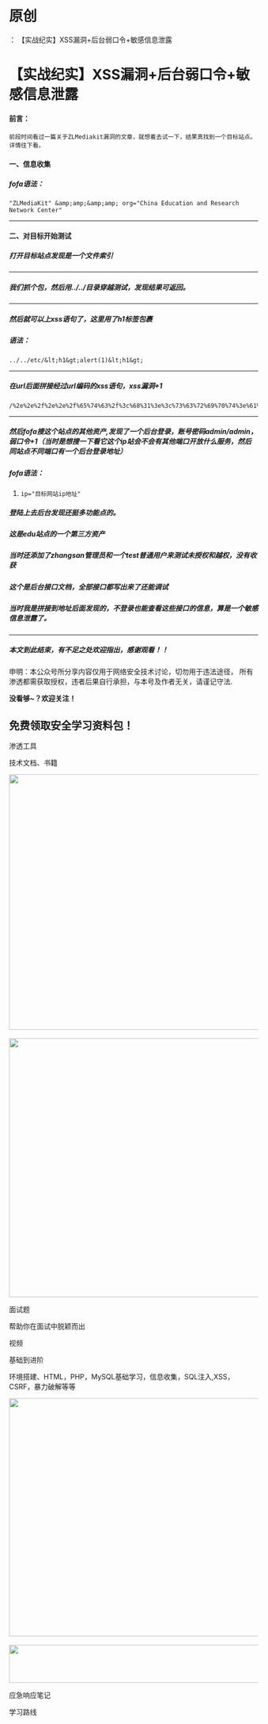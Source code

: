 # 原创
：  【实战纪实】XSS漏洞+后台弱口令+敏感信息泄露

# 【实战纪实】XSS漏洞+后台弱口令+敏感信息泄露

#### 前言：

> 
`前段时间看过一篇关于ZLMediakit漏洞的文章，就想着去试一下，结果真找到一个目标站点。详情往下看。`


#### 一、信息收集

##### fofa语法：

```
"ZLMediaKit" &amp;amp;&amp;amp; org="China Education and Research Network Center"
```

---


#### 二、对目标开始测试

##### 打开目标站点发现是一个文件索引

---


##### 我们抓个包，然后用../../目录穿越测试，发现结果可返回。

---


##### 然后就可以上xss语句了，这里用了h1标签包裹

##### 语法：

```
../../etc/&lt;h1&gt;alert(1)&lt;h1&gt;
```

---


##### 在url后面拼接经过url编码的xss语句，xss漏洞+1

```
/%2e%2e%2f%2e%2e%2f%65%74%63%2f%3c%68%31%3e%3c%73%63%72%69%70%74%3e%61%6c%65%72%74%28%31%29%3c%2f%73%63%72%69%70%74%3e%3c%68%31%3e
```

---


##### 然后fofa搜这个站点的其他资产,发现了一个后台登录，账号密码admin/admin，弱口令+1（当时是想搜一下看它这个ip站会不会有其他端口开放什么服务，然后同站点不同端口有一个后台登录地址）

##### fofa语法：
1.  `ip="目标网站ip地址"` 
##### 登陆上去后台发现还挺多功能点的。

##### 这是edu站点的一个第三方资产

##### 当时还添加了zhangsan管理员和一个test普通用户来测试未授权和越权，没有收获

##### 这个是后台接口文档，全部接口都写出来了还能调试

##### 当时我是拼接到地址后面发现的，不登录也能查看这些接口的信息，算是一个敏感信息泄露了。

---


##### 本文到此结束，有不足之处欢迎指出，感谢观看！！

> 
申明：本公众号所分享内容仅用于网络安全技术讨论，切勿用于违法途径，
所有渗透都需获取授权，违者后果自行承担，与本号及作者无关，请谨记守法.


**没看够~？欢迎关注！**

## **免费领取安全学习资料包！**

渗透工具

技术文档、书籍

<img alt="" height="516" src="https://img-blog.csdnimg.cn/83074a7bca8643799fd37382f45d5f20.png" width="852"/> <img alt="" height="523" src="https://img-blog.csdnimg.cn/ed3ea2c06fc945fa90c9971e35143e13.png" width="856"/>

面试题

帮助你在面试中脱颖而出

视频

基础到进阶

环境搭建、HTML，PHP，MySQL基础学习，信息收集，SQL注入,XSS，CSRF，暴力破解等等

<img alt="" height="481" src="https://img-blog.csdnimg.cn/c16497cf363c4123b4467d015dd6ef3a.png" width="694"/> <img alt="" height="77" src="https://img-blog.csdnimg.cn/d19c387cd1b447998661ce4d42f94ca2.png" width="665"/>

应急响应笔记

学习路线
